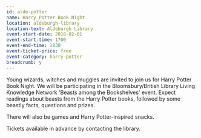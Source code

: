```yaml
---
id: alde-potter
name: Harry Potter Book Night
location: aldeburgh-library
location-text: Aldeburgh Library
event-start-date: 2018-02-01
event-start-time: 1700
event-end-time: 1830
event-ticket-price: free
event-category: harry-potter
breadcrumb: y
---
```


Young wizards, witches and muggles are invited to join us for Harry Potter Book Night. We will be participating in the Bloomsbury/British Library Living Knowledge Network 'Beasts among the Bookshelves' event. Expect readings about beasts from the Harry Potter books, followed by some beastly facts, questions and prizes.

There will also be games and Harry Potter-inspired snacks.

Tickets available in advance by contacting the library.
